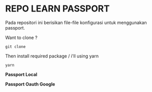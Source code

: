 # REPO LEARN PASSPORT

Pada repositori ini berisikan file-file konfigurasi untuk menggunakan passport.



Want to clone ?

```shell
git clone 
```

Then install required package / i'll using yarn 

```shell
yarn 
```

**Passport Local**

**Passport Oauth Google**


